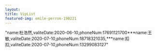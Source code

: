 ```yaml
---
layout: 
title: VipList
featured-img: emile-perron-190221
---
```

"name:杜浩然,valiteDate:2020-06-10,phoneNum:17691121700***name:王敏,valiteDate:2020-07-10,phoneNum:18718321035,***name:扣扣,valiteDate:2020-07-10,phoneNum:13299083127"

